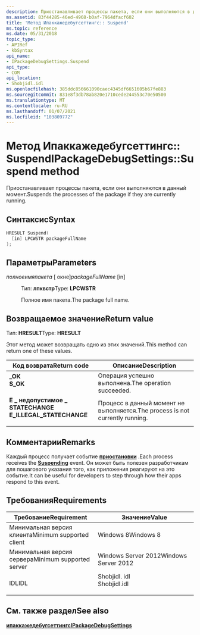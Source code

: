 ```yaml
---
description: Приостанавливает процессы пакета, если они выполняются в данный момент.
ms.assetid: 83f44285-46ed-4968-b0af-7964dfacf602
title: 'Метод Ипаккажедебугсеттингс:: Suspend'
ms.topic: reference
ms.date: 05/31/2018
topic_type:
- APIRef
- kbSyntax
api_name:
- IPackageDebugSettings.Suspend
api_type:
- COM
api_location:
- Shobjidl.idl
ms.openlocfilehash: 385ddc856661090caec4345df6651605b67fe883
ms.sourcegitcommit: 831e8f3db78ab820e1710cede244553c70e50500
ms.translationtype: MT
ms.contentlocale: ru-RU
ms.lasthandoff: 01/07/2021
ms.locfileid: "103809772"
---
```

# <a name="ipackagedebugsettingssuspend-method"></a><span data-ttu-id="dc611-103">Метод Ипаккажедебугсеттингс:: Suspend</span><span class="sxs-lookup"><span data-stu-id="dc611-103">IPackageDebugSettings::Suspend method</span></span>

<span data-ttu-id="dc611-104">Приостанавливает процессы пакета, если они выполняются в данный момент.</span><span class="sxs-lookup"><span data-stu-id="dc611-104">Suspends the processes of the package if they are currently running.</span></span>

## <a name="syntax"></a><span data-ttu-id="dc611-105">Синтаксис</span><span class="sxs-lookup"><span data-stu-id="dc611-105">Syntax</span></span>


```C++
HRESULT Suspend(
  [in] LPCWSTR packageFullName
);
```



## <a name="parameters"></a><span data-ttu-id="dc611-106">Параметры</span><span class="sxs-lookup"><span data-stu-id="dc611-106">Parameters</span></span>

<dl> <dt>

<span data-ttu-id="dc611-107">*полноеимяпакета* \[ окне\]</span><span class="sxs-lookup"><span data-stu-id="dc611-107">*packageFullName* \[in\]</span></span>
</dt> <dd>

<span data-ttu-id="dc611-108">Тип: **лпквстр**</span><span class="sxs-lookup"><span data-stu-id="dc611-108">Type: **LPCWSTR**</span></span>

<span data-ttu-id="dc611-109">Полное имя пакета.</span><span class="sxs-lookup"><span data-stu-id="dc611-109">The package full name.</span></span>

</dd> </dl>

## <a name="return-value"></a><span data-ttu-id="dc611-110">Возвращаемое значение</span><span class="sxs-lookup"><span data-stu-id="dc611-110">Return value</span></span>

<span data-ttu-id="dc611-111">Тип: **HRESULT**</span><span class="sxs-lookup"><span data-stu-id="dc611-111">Type: **HRESULT**</span></span>

<span data-ttu-id="dc611-112">Этот метод может возвращать одно из этих значений.</span><span class="sxs-lookup"><span data-stu-id="dc611-112">This method can return one of these values.</span></span>



| <span data-ttu-id="dc611-113">Код возврата</span><span class="sxs-lookup"><span data-stu-id="dc611-113">Return code</span></span>                                                                                            | <span data-ttu-id="dc611-114">Описание</span><span class="sxs-lookup"><span data-stu-id="dc611-114">Description</span></span>                                      |
|--------------------------------------------------------------------------------------------------------|--------------------------------------------------|
| <dl> <span data-ttu-id="dc611-115"><dt>**\_ОК**</dt></span><span class="sxs-lookup"><span data-stu-id="dc611-115"><dt>**S\_OK**</dt></span></span> </dl>                   | <span data-ttu-id="dc611-116">Операция успешно выполнена.</span><span class="sxs-lookup"><span data-stu-id="dc611-116">The operation succeeded.</span></span><br/>              |
| <dl> <span data-ttu-id="dc611-117"><dt>**E \_ недопустимое \_ STATECHANGE**</dt></span><span class="sxs-lookup"><span data-stu-id="dc611-117"><dt>**E\_ILLEGAL\_STATECHANGE**</dt></span></span> </dl> | <span data-ttu-id="dc611-118">Процесс в данный момент не выполняется.</span><span class="sxs-lookup"><span data-stu-id="dc611-118">The process is not currently running.</span></span><br/> |



 

## <a name="remarks"></a><span data-ttu-id="dc611-119">Комментарии</span><span class="sxs-lookup"><span data-stu-id="dc611-119">Remarks</span></span>

<span data-ttu-id="dc611-120">Каждый процесс получает событие [**приостановки**](/uwp/api/Windows.ApplicationModel.Core.CoreApplication?view=winrt-19041) .</span><span class="sxs-lookup"><span data-stu-id="dc611-120">Each process receives the [**Suspending**](/uwp/api/Windows.ApplicationModel.Core.CoreApplication?view=winrt-19041) event.</span></span> <span data-ttu-id="dc611-121">Он может быть полезен разработчикам для пошагового указания того, как приложения реагируют на это событие.</span><span class="sxs-lookup"><span data-stu-id="dc611-121">It can be useful for developers to step through how their apps respond to this event.</span></span>

## <a name="requirements"></a><span data-ttu-id="dc611-122">Требования</span><span class="sxs-lookup"><span data-stu-id="dc611-122">Requirements</span></span>



| <span data-ttu-id="dc611-123">Требование</span><span class="sxs-lookup"><span data-stu-id="dc611-123">Requirement</span></span> | <span data-ttu-id="dc611-124">Значение</span><span class="sxs-lookup"><span data-stu-id="dc611-124">Value</span></span> |
|-------------------------------------|-----------------------------------------------------------------------------------------|
| <span data-ttu-id="dc611-125">Минимальная версия клиента</span><span class="sxs-lookup"><span data-stu-id="dc611-125">Minimum supported client</span></span><br/> | <span data-ttu-id="dc611-126">Windows 8</span><span class="sxs-lookup"><span data-stu-id="dc611-126">Windows 8</span></span><br/>                                                                    |
| <span data-ttu-id="dc611-127">Минимальная версия сервера</span><span class="sxs-lookup"><span data-stu-id="dc611-127">Minimum supported server</span></span><br/> | <span data-ttu-id="dc611-128">Windows Server 2012</span><span class="sxs-lookup"><span data-stu-id="dc611-128">Windows Server 2012</span></span><br/>                                                          |
| <span data-ttu-id="dc611-129">IDL</span><span class="sxs-lookup"><span data-stu-id="dc611-129">IDL</span></span><br/>                      | <dl> <span data-ttu-id="dc611-130"><dt>Shobjidl. idl</dt></span><span class="sxs-lookup"><span data-stu-id="dc611-130"><dt>Shobjidl.idl</dt></span></span> </dl> |



## <a name="see-also"></a><span data-ttu-id="dc611-131">См. также раздел</span><span class="sxs-lookup"><span data-stu-id="dc611-131">See also</span></span>

<dl> <dt>

<span data-ttu-id="dc611-132">[**ипаккажедебугсеттингс**](/previous-versions//hh438393(v=vs.85))</span><span class="sxs-lookup"><span data-stu-id="dc611-132">[**IPackageDebugSettings**](/previous-versions//hh438393(v=vs.85))</span></span>
</dt> </dl>

 

 
